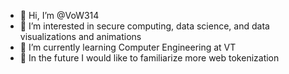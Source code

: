 - 👋 Hi, I’m @VoW314
- 👀 I’m interested in secure computing, data science, and data visualizations and animations
- 🌱 I’m currently learning Computer Engineering at VT
- 🍎 In the future I would like to familiarize more web tokenization


<!---
VoW314/VoW314 is a ✨ special ✨ repository because its `README.md` (this file) appears on your GitHub profile.
You can click the Preview link to take a look at your changes.
--->
